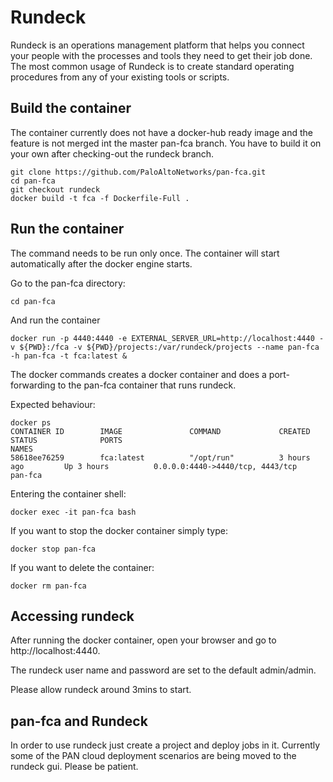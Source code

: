 # Rundeck #
Rundeck is an operations management platform that helps you connect your people with the processes and tools they need to get their job done. The most common usage of Rundeck is to create standard operating procedures from any of your existing tools or scripts.

## Build the container ##
The container currently does not have a docker-hub ready image and the feature is not merged int the master pan-fca branch. You have to build it on your own after checking-out the rundeck branch. 
```
git clone https://github.com/PaloAltoNetworks/pan-fca.git
cd pan-fca
git checkout rundeck
docker build -t fca -f Dockerfile-Full .
```

## Run the container ##
The command needs to be run only once. The container will start automatically after the docker engine starts. 

Go to the pan-fca directory:

`cd pan-fca`

And run the container
```
docker run -p 4440:4440 -e EXTERNAL_SERVER_URL=http://localhost:4440 -v ${PWD}:/fca -v ${PWD}/projects:/var/rundeck/projects --name pan-fca -h pan-fca -t fca:latest &
```

The docker commands creates a docker container and does a port-forwarding to the pan-fca container that runs rundeck.

Expected behaviour:
```
docker ps
CONTAINER ID        IMAGE               COMMAND             CREATED             STATUS              PORTS                                            NAMES
58618ee76259        fca:latest          "/opt/run"          3 hours ago         Up 3 hours          0.0.0.0:4440->4440/tcp, 4443/tcp                 pan-fca
```

Entering the container shell:

`docker exec -it pan-fca bash`

If you want to stop the docker container simply type:

`docker stop pan-fca`

If you want to delete the container:

`docker rm pan-fca`

## Accessing rundeck ##
After running the docker container, open your browser and go to http://localhost:4440. 

The rundeck user name and password are set to the default admin/admin. 

Please allow rundeck around 3mins to start.

## pan-fca and Rundeck ##
In order to use rundeck just create a project and deploy jobs in it. 
Currently some of the PAN cloud deployment scenarios are being moved to the rundeck gui. Please be patient.
